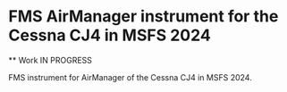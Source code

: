 # FMS AirManager instrument for the Cessna CJ4 in MSFS 2024
** Work IN PROGRESS

FMS instrument for AirManager of the Cessna CJ4 in MSFS 2024.
